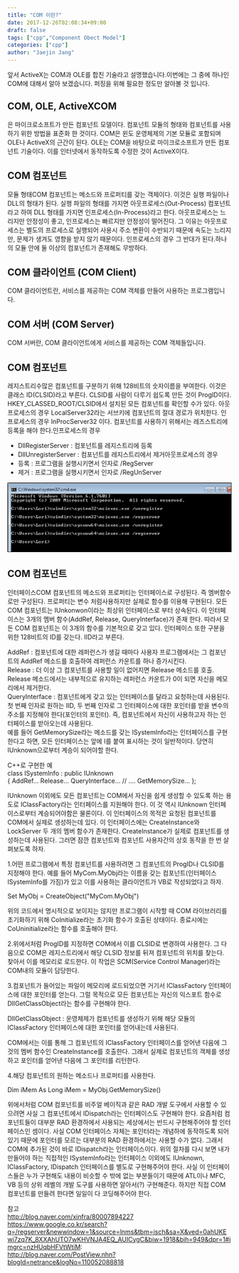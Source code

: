 ```yaml
---
title: "COM 이란?"
date: 2017-12-26T02:08:34+09:00
draft: false
tags: ["cpp","Component Obect Model"]
categories: ["cpp"]
author: "Jaejin Jang"
---
```


앞서 ActiveX는 COM과 OLE를 합친 기술라고 설명했습니다.이번에는 그 중에 하나인 COM에 대해서 알아 보겠습니다. 퍼징을 위해 필요한 정도만 알아볼 것 입니다.

## COM, OLE, ActiveXCOM
은 마이크로소프트가 만든 컴포넌트 모델이다. 컴포넌트 모듈의 형태와 컴포넌트를 사용하기 위한 방법을 표준화 한 것이다. 
COM은 윈도 운영체제의 기본 모듈로 포함되며 OLE나 ActiveX의 근간이 된다. OLE는 COM을 바탕으로 마이크로소프트가 만든 컴포넌트 기술이다.
이를 인터넷에서 동작하도록 수정한 것이 ActiveX이다.
## COM 컴포넌트 
모듈 형태COM 컴포넌트는 메소드와 프로퍼티를 갖는 객체이다. 이것은 실행 파일이나 DLL의 형태가 된다. 
실행 파일의 형태를 가지면 아웃프로세스(Out-Process) 컴포넌트라고 하여 DLL 형태를 가지면 인프로세스(In-Process)라고 한다.
아웃프로세스는 느리지만 안정성이 좋고, 인프로세스는 빠르지만 안정성이 떨어진다. 
그 이유는 아웃프로세스는 별도의 프로세스로 실행되어 사용시 주소 변환이 수반되기 때문에 속도는 느리지만, 문제가 생겨도 영향을 받지 않기 때문이다. 
인프로세스의 경우 그 반대가 된다.하나의 모듈 안에 둘 이상의 컴포넌트가 존재해도 무방하다.

## COM 클라이언트 (COM Client)
COM 클라이언트란, 서비스를 제공하는 COM 객체를 만들어 사용하는 프로그램입니다.

## COM 서버 (COM Server)
COM 서버란, COM 클라이언트에게 서비스를 제공하는 COM 객체들입니다.

## COM 컴포넌트 
레지스트리수많은 컴포넌트를 구분하기 위해 128비트의 숫자이름을 부여한다. 이것은 클래스 ID(CLSID)라고 부른다. 
CLSID를 사람이 다루기 쉽도록 만든 것이 ProgID이다. HKEY_CLASSED_ROOT/CLSID에서 설치된 모든 컴포넌트를 확인할 수가 있다.
아웃프로세스의 경우 LocalServer32라는 서브키에 컴포넌트의 절대 경로가 위치한다. 인프로세스의 경우 InProcServer32 이다.
컴포넌트를 사용하기 위해서는 레즈스트리에 등록을 해야 한다.인프로세스의 경우

* DllRegisterServer : 컴포넌트를 레지스트리에 등록
* DllUnregisterServer : 컴포넌트를 레지스트리에서 제거아웃프로세스의 경우
* 등록 : 프로그램을 실행시키면서 인자로 /RegServer
* 제거 : 프로그램을 실행시키면서 인자로 /RegUnServer

![Fig](/posts69_1.jpg "아웃프로세스 레지스트리 등록/제거")

## COM 컴포넌트 
인터페이스COM 컴포넌트의 메소드와 프로퍼티는 인터페이스로 구성된다. 즉 멤버함수로만 구성된다. 프로퍼티는 변수 처럼사용하지만 실제로 함수를 이용해 구현된다.
모든 COM 컴포넌트는 IUnkonwon이라는 최상위 인터페이스로 부터 상속된다. 이 인터페이스는 3개의 멤버 함수(AddRef, Release, QueryInterface)가 존재 한다. 
따라서 모든 COM 컴포넌트는 이 3개의 함수를 기본적으로 갖고 있다. 인터페이스 또한 구분을 위한 128비트의 ID를 갖는다. 
IID라고 부른다.  

AddRef : 컴포넌트에 대한 레퍼런스가 생길 때마다 사용자 프로그램에서는 그 컴포넌트의 AddRef 메소드를 호출하여 레퍼런스 카운트를 하나 증가시킨다.  
Release : 더 이상 그 컴포넌트를 사용할 일이 없어지면 Release 메소드를 호출. 
Release 메소드에서는 내부적으로 유지하는 레퍼런스 카운트가 0이 되면 자신을 메모리에서 제거한다.  
QueryInterface : 컴포넌트에게 갖고 있는 인터페이스를 달라고 요청하는데 사용된다. 첫 번째 인자로 원하는 IID, 두 번째 인자로 그 인터페이스에 대한 포인터를 
받을 변수의 주소를 지정해야 한다(포인터의 포인터). 즉, 컴포넌트에서 자신이 사용하고자 하는 인터페이스를 받아오는데 사용된다.  
예를 들어 GetMemorySize라는 메소드를 갖는 ISystemInfo라는 인터페이스를 구현한다고 하면, 모든 인터페이스는 앞에 I를 붙여 표시하는 것이 일반적이다. 
당연히 IUnknown으로부터 계승이 되어야할 한다.  

C++로 구현한 예  
class ISystemInfo : public IUnknown   
{ AddRef... Release... QueryInterface... // .... GetMemorySize... };  

IUnknown 이외에도 모든 컴포넌트는 COM에서 자신을 쉽게 생성할 수 있도록 하는 용도로 IClassFactory라는 인터페이스를 지원해야 한다. 
이 것 역시 IUnknown 인터페이스로부터 계승되어야함은 물론이다. 이 인터페이스의 목적은 요청된 컴포넌트를 COM에서 실제로 생성하는데 있다. 
이 인터페이스에는 CreateInstance와 LockServer 두 개의 멤버 함수가 존재한다. CreateInstance가 실제로 컴포넌트를 생성하는데 사용된다. 
그러면 잠깐 컴포넌트와 컴포넌트 사용자간의 상호 동작을 한 번 살펴보도록 하자.

1.어떤 프로그램에서 특정 컴포넌트를 사용하려면 그 컴포넌트의 ProgID나 CLSID를 지정해야 한다. 
예를 들어 MyCom.MyObj라는 이름을 갖는 컴포넌트(인터페이스 ISystemInfo를 가짐)가 있고 이를 사용하는 클라이언트가 VB로 작성되었다고 하자.  

Set MyObj = CreateObject("MyCom.MyObj")  

위의 코드에서 명시적으로 보이지는 않지만 프로그램이 시작할 때 COM 라이브러리를 초기화하기 위해 CoInitialize라는 초기화 함수가 호출된 상태이다. 
종료시에는 CoUninitialize라는 함수를 호출해야 한다.  

2.위에서처럼 ProgID를 지정하면 COM에서 이를 CLSID로 변경하여 사용한다. 그 다음으로 COM은 레지스트리에서 해당 CLSID 정보를 뒤져 컴포넌트의 위치를 찾는다. 
찾아서 이를 메모리로 로드한다. 이 작업은 SCM(Service Control Manager)라는 COM내의 모듈이 담당한다.  

3.컴포넌트가 들어있는 파일이 메모리에 로드되었으면 거기서 IClassFactory 인터페이스에 대한 포인터를 얻는다. 
그럴 목적으로 모든 컴포넌트는 자신의 익스포트 함수로 DllGetClassObject라는 함수를 구현해야 한다.  

DllGetClassObject : 운영체제가 컴포넌트를 생성하기 위해 해당 모듈의 IClassFactory 인터페이스에 대한 포인터를 얻어내는데 사용된다.

COM에서는 이를 통해 그 컴포넌트의 IClassFactory 인터페이스를 얻어낸 다음에 그것의 멤버 함수인 CreateInstance를 호출한다. 
그래서 실제로 컴포넌트의 객체를 생성하고 포인터를 얻어낸 다음에 그 포인터를 리턴한다.

4.해당 컴포넌트의 원하는 메소드나 프로퍼티를 사용한다.  

Dim iMem As Long iMem = MyObj.GetMemorySize()   

위에서처럼 COM 컴포넌트를 비주얼 베이직과 같은 RAD 개발 도구에서 사용할 수 있으려면 사실 그 컴포넌트에서 IDispatch라는 인터페이스도 구현해야 한다. 
요즘처럼 컴포넌트들이 대부분 RAD 환경하에서 사용되는 세상에서는 반드시 구현해주어야 할 인터페이스인 셈이다. 
사실 COM 인터페이스 자체는 포인터라는 개념하에 동작하도록 되어 있기 때문에 포인터를 모르는 대부분의 RAD 환경하에서는 사용할 수가 없다. 
그래서 COM에 추가된 것이 바로 IDispatch라는 인터페이스이다. 위의 절차를 다시 보면 내가 만들어야 하는 직접적인 ISystemInfo라는 인터페이스 이외에도 
IUnknown, IClassFactory, IDispatch 인터페이스를 별도로 구현해주어야 한다. 사실 이 인터페이스들은 누가 구현해도 내용이 비슷할 수 밖에 없는 부분들이기
때문에 ATL이나 MFC, VB 등의 상위 레벨의 개발 도구를 사용하면 알아서(?) 구현해준다. 하지만 직접 COM 컴포넌트를 만들려 한다면 일일이 다 코딩해주어야 한다.

참고  
http://blog.naver.com/xinfra/80007894227   
https://www.google.co.kr/search?q=/regserver&newwindow=1&source=lnms&tbm=isch&sa=X&ved=0ahUKEwi7zq7K_8XXAhUTO7wKHVNJA4EQ_AUICygC&biw=1918&bih=949&dpr=1#imgrc=nzHUqbHFVtWtiM:   
http://blog.naver.com/PostView.nhn?blogId=netrance&logNo=110052088818   
